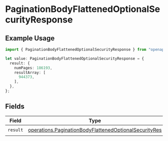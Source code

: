 # PaginationBodyFlattenedOptionalSecurityResponse

## Example Usage

```typescript
import { PaginationBodyFlattenedOptionalSecurityResponse } from "openapi/sdk/models/operations";

let value: PaginationBodyFlattenedOptionalSecurityResponse = {
  result: {
    numPages: 186193,
    resultArray: [
      944373,
    ],
  },
};
```

## Fields

| Field                                                                                                                                 | Type                                                                                                                                  | Required                                                                                                                              | Description                                                                                                                           |
| ------------------------------------------------------------------------------------------------------------------------------------- | ------------------------------------------------------------------------------------------------------------------------------------- | ------------------------------------------------------------------------------------------------------------------------------------- | ------------------------------------------------------------------------------------------------------------------------------------- |
| `result`                                                                                                                              | [operations.PaginationBodyFlattenedOptionalSecurityRes](../../../sdk/models/operations/paginationbodyflattenedoptionalsecurityres.md) | :heavy_check_mark:                                                                                                                    | N/A                                                                                                                                   |